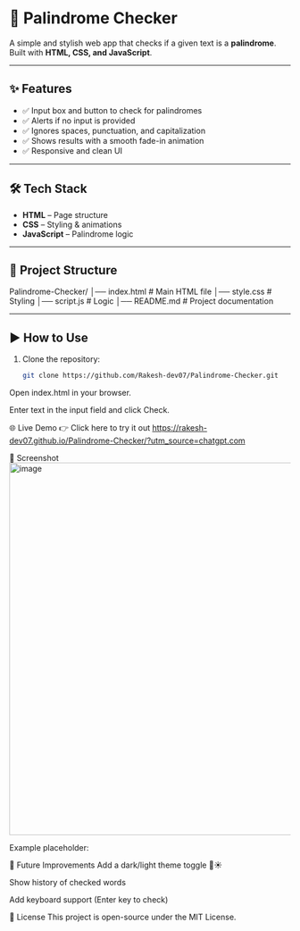 # 🔄 Palindrome Checker

A simple and stylish web app that checks if a given text is a **palindrome**.  
Built with **HTML, CSS, and JavaScript**.

---

## ✨ Features
- ✅ Input box and button to check for palindromes  
- ✅ Alerts if no input is provided  
- ✅ Ignores spaces, punctuation, and capitalization  
- ✅ Shows results with a smooth fade-in animation  
- ✅ Responsive and clean UI  

---

## 🛠️ Tech Stack
- **HTML** – Page structure  
- **CSS** – Styling & animations  
- **JavaScript** – Palindrome logic  

---

## 📂 Project Structure
Palindrome-Checker/
│── index.html # Main HTML file
│── style.css # Styling
│── script.js # Logic
│── README.md # Project documentation

---

## ▶️ How to Use
1. Clone the repository:
   ```bash
   git clone https://github.com/Rakesh-dev07/Palindrome-Checker.git
Open index.html in your browser.

Enter text in the input field and click Check.

🌐 Live Demo
👉 Click here to try it out 
https://rakesh-dev07.github.io/Palindrome-Checker/?utm_source=chatgpt.com

📸 Screenshot
<img width="1028" height="667" alt="image" src="https://github.com/user-attachments/assets/8e2c7c76-6625-4d0f-958d-8350516e485b" />

Example placeholder:

🚀 Future Improvements
Add a dark/light theme toggle 🌙☀️

Show history of checked words

Add keyboard support (Enter key to check)

📜 License
This project is open-source under the MIT License.

